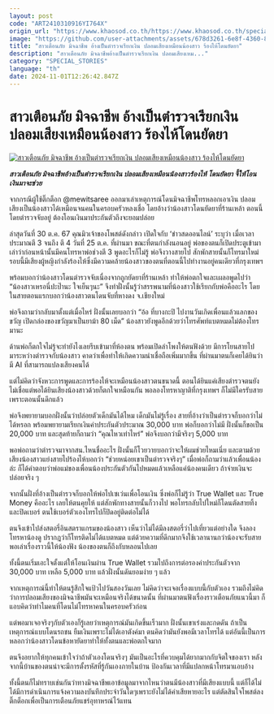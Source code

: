 ```yaml
---
layout: post
code: "ART2410310916YI764X"
origin_url: "https://www.khaosod.co.th/https://www.khaosod.co.th/special-stories/news_9483089"
image: "https://github.com/user-attachments/assets/678d3261-6e8f-4360-8398-eaeef9d6cb4b"
title: "สาวเตือนภัย มิจฉาชีพ อ้างเป็นตำรวจเรียกเงิน ปลอมเสียงเหมือนน้องสาว ร้องไห้โดนยัดยา"
description: "สาวเตือนภัย มิจฉาชีพอ้างเป็นตำรวจเรียกเงิน ปลอมเสียงเหม..."
category: "SPECIAL_STORIES"
language: "th"
date: 2024-11-01T12:26:42.847Z
---
```


# สาวเตือนภัย มิจฉาชีพ อ้างเป็นตำรวจเรียกเงิน ปลอมเสียงเหมือนน้องสาว ร้องไห้โดนยัดยา

[![สาวเตือนภัย มิจฉาชีพ อ้างเป็นตำรวจเรียกเงิน ปลอมเสียงเหมือนน้องสาว ร้องไห้โดนยัดยา](https://www.khaosod.co.th/wpapp/uploads/2024/10/mewitsaree30-10-01.jpg "สาวเตือนภัย มิจฉาชีพ อ้างเป็นตำรวจเรียกเงิน ปลอมเสียงเหมือนน้องสาว ร้องไห้โดนยัดยา")](https://www.khaosod.co.th/wpapp/uploads/2024/10/mewitsaree30-10-01.jpg)

_**สาวเตือนภัย มิจฉาชีพอ้างเป็นตำรวจเรียกเงิน ปลอมเสียงเหมือนน้องสาวร้องไห้ โดนยัดยา จี้ให้โอนเงินมาจะช่วย**_

จากกรณีผู้ใช้ติ๊กต็อก @mewitsaree ออกมาเล่าเหตุการณ์โดนมิจฉาชีพโทรหลอกเอาเงิน ปลอมเสียงเป็นน้องสาวได้เหมือนจนคนในครอบครัวหลงเชื่อ โดยอ้างว่าน้องสาวโดนยัดยาที่ร้านเหล้า ตอนนี้โดยตำรวจจับอยู่ ต้องโอนเงินมาประกันตัวถึงจะยอมปล่อย

ล่าสุดวันที่ 30 ต.ค. 67 คุณมิวเจ้าของโพสต์ดังกล่าว เปิดใจกับ ‘ข่าวสดออนไลน์’ ระบุว่า เมื่อเวลาประมาณตี 3 จนถึง ตี 4 วันที่ 25 ต.ค. ที่ผ่านมา ขณะที่ตนกำลังนอนอยู่ พ่อของตนก็เปิดประตูเข้ามา เล่าว่าก่อนหน้านั้นมีคนโทรหาพ่อช่วงตี 3 พูดอะไรก็ไม่รู้ พ่อจึงวางสายไป สักพักสายนั้นก็โทรมาใหม่ รอบนี้มีเสียงผู้หญิงกำลังร้องไห้ซึ่งมีความคล้ายน้องสาวของตนที่ตอนนี้ไปทำงานอยู่คนเดียวที่กรุงเทพฯ

พร้อมบอกว่าน้องสาวโดนตำรวจจับเนื่องจากถูกยัดยาที่ร้านเหล้า ทำให้พ่อตกใจและเผลอพูดไปว่า “น้องสาวเหรอนี่ปะป๊านะ ใจเย็นๆนะ” จึงทำฝั่งนั้นรู้ว่าสรรพนามที่น้องสาวใช้เรียกกับพ่อคืออะไร โดยในสายตอนแรกบอกว่าน้องสาวตนโดนจับที่หางดง จ.เชียงใหม่

พ่อจึงถามว่ากลับมาตั้งแต่เมื่อไหร่ ฝั่งนั้นเลยบอกว่า “อ้อ ที่บางกะปิ ไปงานวันเกิดเพื่อนแล้วแลกของขวัญ เปิดกล่องของขวัญมาเป็นยาม้า 80 เม็ด” น้องสาวยังพูดอีกด้วยว่าโทรศัพท์แบตหมดไม่ต้องโทรมานะ

ด้านพ่อก็ตกใจไม่รู้จะทำยังไงเลยรีบเข้ามาที่ห้องตน พร้อมเปิดลำโพงให้ตนฟังด้วย มีการโยนสายไปมาระหว่างตำรวจกับน้องสาว คาดว่าเพื่อทำให้เกิดความน่าเชื่อถือเพิ่มมากขึ้น ที่ผ่านมาตนก็เคยได้ยินว่ามี AI ที่สามารถแปลงเสียงคนได้

แต่ไม่คิดว่าจังหวะการพูดและการร้องไห้จะเหมือนน้องสาวตนขนาดนี้ ตอนได้ยินแค่เสียงตำรวจตนยังไม่เชื่อแต่พอได้ยินเสียงน้องสาวด้วยก็ตกใจเหมือนกัน พอลองโทรหาญาติที่กรุงเทพฯ ก็ไม่มีใครรับสายเพราะตอนนั้นดึกแล้ว

พ่อจึงพยายามบอกฝั่งนั้นว่าปล่อยตัวเด็กมันได้ไหม เด็กมันไม่รู้เรื่อง สายที่อ้างว่าเป็นตำรวจก็บอกว่าไม่ได้หรอก พร้อมพยายามเรียกเงินค่าประกันตัวประมาณ 30,000 บาท พ่อก็บอกว่าไม่มี ฝั่งนั้นก็ขอเป็น 20,000 บาท และสุดท้ายก็ถามว่า “คุณไหวเท่าไหร่” พ่อจึงบอกว่ามีจริงๆ 5,000 บาท

พอพ่อถามว่าตำรวจมาจากสน.ไหนชื่ออะไร ฝั่งนั้นก็โวยวายบอกว่าจะให้ผมช่วยไหมเนี่ย และตามด้วยเสียงน้องสาวแย่งสายไปร้องไห้บอกว่า “ช่วยหน่อยเขาเป็นตำรวจจริงๆ” เมื่อพ่อก็ถามว่าแล้วเพื่อนน้องล่ะ ก็ได้คำตอบว่าพ่อแม่ของเพื่อนน้องประกันตัวกันไปหมดแล้วเหลือแค่น้องคนเดียว ถ้าจ่ายเงินจะปล่อยจริง ๆ

จากนั้นฝั่งที่อ้างเป็นตำรวจก็บอกให้พ่อไปเซเว่นเพื่อโอนเงิน ซึ่งพ่อก็ไม่รู้ว่า True Wallet และ True Money คืออะไร เลยให้ตนคุยให้ แต่สักพักทางสายนั้นก็วางไป พอโทรกลับไปใหม่ก็โดนตัดสายทิ้งและปิดเบอร์ ตนใช้เบอร์ตัวเองโทรไปก็ปิดอยู่ติดต่อไม่ได้

ตนจึงเข้าไปส่งสตอรี่อินสตราแกรมของน้องสาว เห็นว่าไม่ได้มีลงสตอรี่ว่าไปเที่ยวแต่อย่างใด จึงลองโทรหาน้องดู ปรากฎว่าก็โทรติดไม่ได้แบตหมด แต่ด้วยความที่ดึกมากจึงใช้เวลานานกว่าน้องจะรับสาย พอเล่าเรื่องราวนี้ให้น้องฟัง น้องของตนก็ถึงกับหลอนไปเลย

ทั้งนี้ตนเริ่มเอะใจตั้งแต่ให้โอนเงินผ่าน True Wallet รวมไปถึงการต่อรองค่าประกันตัวจาก 30,000 บาท เหลือ 5,000 บาท แล้วฝั่งนั้นดันยอมง่าย ๆ แล้ว

จากเหตุการณ์นี้ทำให้ตนรู้สึกใจแป้วไปวันสองวันเลย ไม่คิดว่าจะเจอเรื่องแบบนี้กับตัวเอง รวมถึงไม่คิดว่าการปลอมเสียงของมิจฉาชีพมันจะเหมือนจริงได้ขนาดนั้น ที่ผ่านมาตนฟังเรื่องราวเตือนภัยแนวนี้มา ก็แอบคิดว่าทำไมคนที่โดนไม่โทรหาคนในครอบครัวก่อน

แต่พอมาเจอจริงๆกับตัวเองก็รู้เลยว่าเหตุการณ์มันเกิดขึ้นเร็วมาก ฝั่งนั้นเขาเร่งและกดดัน ถ้าเป็นเหตุการณ์แบบโดนรถชน ยืมเงินเพราะไม่ได้เอาตังค์มา ตนคิดว่ามันยังพอมีเวลาโทรได้ แต่อันนี้เป็นการหลอกว่าน้องสาวโดนข้อหายัดยาทำให้ทั้งตนและพ่อตกใจมาก

ตนจึงอยากให้ทุกคนเข้าใจว่าถ้าตัวเองโดนจริงๆ มันเป็นอะไรที่ควบคุมได้ยากมากกับจิตใจของเรา หลังจากนี้บ้านของตนน่าจะมีการตั้งรหัสที่รู้กันเองภายในบ้าน ป้องกันเวลาที่มีแปลกหน้าโทรมาแอบอ้าง

ทั้งนี้ตนก็ไม่ทราบเช่นกันว่าทางมิจฉาชีพเอาข้อมูลมาจากไหนว่าตนมีน้องสาวที่มีเสียงแบบนี้ แต่ก็ได้ไม่ได้มีการดำเนินการแจ้งความลงบันทึกประจำวันใดๆเพราะยังไม่ได้ค่าเสียหายอะไร แต่ตัดสินใจโพสต์ลงติ๊กต็อกเพื่อเป็นการเตือนภัยแชร์อุทาหรณ์ไว้แทน